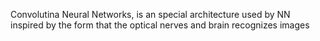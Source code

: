 Convolutina Neural Networks, is an special architecture used by NN inspired by the form that the optical nerves and brain recognizes images
